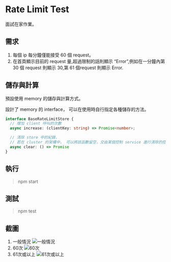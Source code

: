 # Rate Limit Test

面試在家作業。

## 需求

1. 每個 ip 每分鐘僅能接受 60 個 request。
1. 在首頁顯示目前的 request 量,超過限制的話則顯示 “Error”,例如在一分鐘內第 30 個 request 則顯示 30,第 61 個request 則顯示 Error.

## 儲存與計算
預設使用 memory 的儲存與計算方式。

設計了 memory 的 interface， 可以在使用時自行指定各種儲存的方法。

``` TypeScript
interface BaseRateLimitStore {
  // 增加 client 呼叫的次數
  async increase: (clientKey: string) => Promise<number>;

  // 清除 store 中的紀錄，
  // 若在 cluster 的架構中， 可以將該函數留空，交由某個控制 service 進行清除的控制
  async clear: () => Promise
}
```

## 執行

> npm start

## 測試

> npm test

## 截圖

1. 一般情況
![一般情況]('normal.jpg)
2. 60次
![60次]('60times.jpg)
3. 61次或以上
![61次或以上]('error.jpg)
